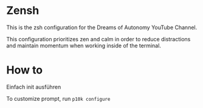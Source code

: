 # Zensh

This is the zsh configuration for the Dreams of Autonomy YouTube Channel.

This configuration prioritizes zen and calm in order to reduce distractions and 
maintain momentum when working inside of the terminal.


# How to
Einfach init ausführen


To customize prompt, run `p10k configure`
